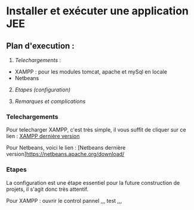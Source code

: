 # Installer et exécuter une application JEE

## Plan d'execution :

1. *Telechargements* :
  * XAMPP : pour les modules tomcat, apache et mySql en locale 
  * Netbeans
    
2. *Etapes (configuration)*

3. *Remarques et complications*

### Telechargements

Pour telecharger XAMPP, c'est très simple, il vous suffit de cliquer sur ce lien : [XAMPP dernière version](https://www.apachefriends.org/fr/index.html)

Pour Netbeans, voici le lien : [Netbeans dernière version]https://netbeans.apache.org/download/

### Etapes

La configuration est une étape essentiel pour la future construction de projets, il s'agit donc très attentif.

Pour XAMPP : ouvrir le control pannel
,,,
    test
,,,

